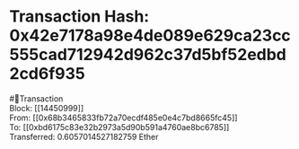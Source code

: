 
Transaction Hash: 0x42e7178a98e4de089e629ca23cc555cad712942d962c37d5bf52edbd2cd6f935
====================================================================================
  
#💸Transaction  
Block: [[14450999]]  
From: [[0x68b3465833fb72a70ecdf485e0e4c7bd8665fc45]]  
To: [[0xbd6175c83e32b2973a5d90b591a4760ae8bc6785]]  
Transferred: 0.6057014527182759 Ether